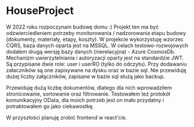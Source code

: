# HouseProject
W 2022 roku rozpoczynam budowę domu :) Projekt ten ma być odzwierciedleniem potrzeby monitorowania / nadzorowania etapu budowy (dokumenty, materiały, etapy, koszty).
W projekcie wykorzystuję wzorzec CQRS, baza danych oparta jest na MSSQL. W celach testowo-rozwojowych dodałem drugą wersję bazy danych (nierelacyjna) - Azure CosmosDb. 
Mechanizm uwierzytelniania i autoryzacji oparty jest na standardzie JWT. Są przypisane dwie role: user i userRO (tylko do odczytu).
Przy dodawaniu załaczników są one zapisywane na dysku oraz w bazie sql. Nie przewiduję dużej liczby załączników, zapisane w bazie sql służą jako backup.

Przewiduję dużą liczbę dokumentów, dlatego dla nich wprowadziłem stronicowanie, sortowanie oraz filtrowanie. Testowałem też protokół komunikacyjny OData, dla moich potrzeb jest
on mało przydatny i potraktowałem go jako ciekawostkę.

W przyszłości planuję zrobić frontend w react'cie.
